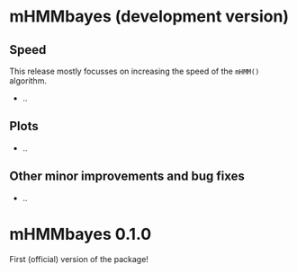 # mHMMbayes (development version)
## Speed
This release mostly focusses on increasing the speed of the `mHMM()` algorithm. 
* ..

## Plots
* ..

## Other minor improvements and bug fixes
* ..


# mHMMbayes 0.1.0 
First (official) version of the package! 
